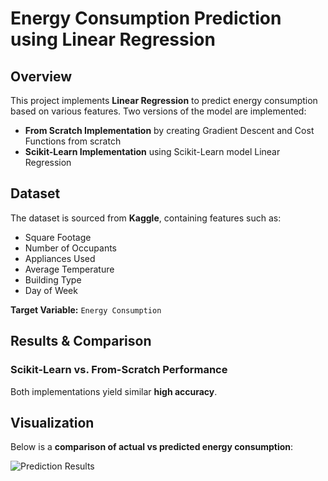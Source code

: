
# Energy Consumption Prediction using Linear Regression

## Overview
This project implements **Linear Regression** to predict energy consumption based on various features. Two versions of the model are implemented:
- **From Scratch Implementation** by creating Gradient Descent and Cost Functions from scratch
- **Scikit-Learn Implementation** using Scikit-Learn model Linear Regression

## Dataset
The dataset is sourced from **Kaggle**, containing features such as:
- Square Footage
- Number of Occupants
- Appliances Used
- Average Temperature
- Building Type
- Day of Week

**Target Variable:** `Energy Consumption`

## Results & Comparison
### Scikit-Learn vs. From-Scratch Performance


Both implementations yield similar **high accuracy**.

## Visualization
Below is a **comparison of actual vs predicted energy consumption**:

![Prediction Results](images/result.png)
